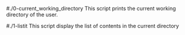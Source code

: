 #./0-current_working_directory
This script prints the current working directory of the user.

#./1-listit
This script display the list of contents in the current directory 
